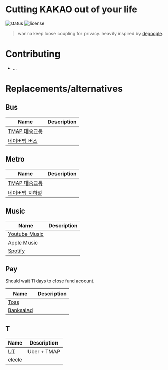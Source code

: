 # Cutting KAKAO out of your life

![status](https://img.shields.io/badge/status-draft-yellow)
![license](https://img.shields.io/badge/license-unlicensed-green)

> wanna keep loose coupling for privacy. heavily inspired by [degoogle](https://github.com/tycrek/degoogle).

# Contributing

- ...

# Replacements/alternatives

## Bus

| Name | Description |
|------|-------------|
|[TMAP 대중교통](http://www.tworld.co.kr/normal.do?serviceId=S_MSA_0017&viewId=V_PHOW7001&prodId=TW50000017)||
|[네이버맵 버스](https://m.map.naver.com/bus/index.naver)||

## Metro

| Name | Description |
|------|-------------|
|[TMAP 대중교통](http://www.tworld.co.kr/normal.do?serviceId=S_MSA_0017&viewId=V_PHOW7001&prodId=TW50000017)||
|[네이버맵 지하철](https://m.map.naver.com/subway/subwayLine.naver)||

## Music

| Name | Description |
|------|-------------|
|[Youtube Music](https://music.youtube.com)||
|[Apple Music](https://www.apple.com/kr/apple-music/)||
|[Spotify](https://www.spotify.com/kr-ko/)||

## Pay

Should wait 11 days to close fund account.

| Name | Description |
|------|-------------|
|[Toss](https://toss.im/)||
|[Banksalad](https://www.banksalad.com)||

## T

| Name | Description |
|------|-------------|
|[UT](https://www.ut.taxi/kr/ko/)|Uber + TMAP|
|[elecle](https://elecle.bike/service/)||
